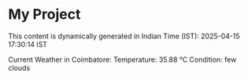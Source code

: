 # My Project

This content is dynamically generated in Indian Time (IST): 2025-04-15 17:30:14 IST


Current Weather in Coimbatore:
Temperature: 35.88 °C
Condition: few clouds
